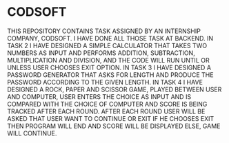 # CODSOFT
THIS REPOSITORY CONTAINS TASK ASSIGNED BY AN INTERNSHIP COMPANY, CODSOFT.
I HAVE DONE ALL THOSE TASK AT BACKEND.
IN TASK 2 I HAVE DESIGNED A SIMPLE CALCULATOR THAT TAKES TWO NUMBERS AS INPUT AND PERFORMS ADDITION, SUBTRACTION, MULTIPLICATION AND DIVISION, AND THE CODE WILL RUN UNTIL OR UNLESS USER CHOOSES EXIT OPTION.
IN TASK 3 I HAVE DESIGNED A PASSWORD GENERATOR THAT ASKS FOR LENGTH AND PRODUCE THE PASSWORD ACCORDING TO THE GIVEN LENGTH.
IN TASK 4 I HAVE DESIGNED A ROCK, PAPER AND SCISSOR GAME, PLAYED BETWEEN USER AND COMPUTER, USER ENTERS THE CHOICE AS INPUT AND IS COMPARED WITH THE CHOICE OF COMPUTER AND SCORE IS BEING TRACKED AFTER EACH ROUND. AFTER EACH ROUND USER WILL BE ASKED THAT USER WANT TO CONTINUE OR EXIT IF HE CHOOSES EXIT THEN PROGRAM WILL END AND SCORE WILL BE DISPLAYED ELSE, GAME WILL CONTINUE.
